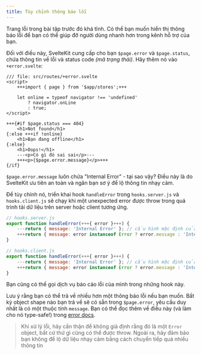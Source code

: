 ```yaml
---
title: Tùy chỉnh thông báo lỗi
---
```


Trang lỗi trong bài tập trước đó khá tĩnh. Có thể bạn muốn hiển thị thông báo lỗi để bạn có thể giúp đỡ người dùng nhanh hơn trong kênh hỗ trợ của bạn.

Đối với điều này, SvelteKit cung cấp cho bạn `$page.error` và `$page.status`, chứa thông tin về lỗi và status code _(mã trạng thái)_. Hãy thêm nó vào `+error.svelte`:

```svelte
/// file: src/routes/+error.svelte
<script>
	+++import { page } from '$app/stores';+++

	let online = typeof navigator !== 'undefined'
		? navigator.onLine
		: true;
</script>

+++{#if $page.status === 404}
	<h1>Not found</h1>
{:else +++if !online}
	<h1>Bạn đang offline</h1>
{:else}
	<h1>Oops!</h1>
	---<p>Có gì đó sai sai</p>---
	+++<p>{$page.error.message}</p>+++
{/if}
```

`$page.error.message` luôn chứa "Internal Error" - tại sao vậy? Điều này là do SvelteKit ưu tiên an toàn và ngăn bạn sơ ý để lộ thông tin nhạy cảm.

Để tùy chỉnh nó, triển khai hook `handleError` trong `hooks.server.js` và `hooks.client.js`  sẽ chạy khi một unexpected error được throw trong quá trình tải dữ liệu trên server hoặc client tương ứng.

```js
// hooks.server.js
export function handleError(+++{ error }+++) {
    ---return { message: 'Internal Error' }; // cấu hình mặc định của hook này---
    +++return { message: error instanceof Error ? error.message : 'Internal Error' };+++
}
```

```js
// hooks.client.js
export function handleError(+++{ error }+++) {
    ---return { message: 'Internal Error' }; // cấu hình mặc định của hook này---
    +++return { message: error instanceof Error ? error.message : 'Internal Error' };+++
}
```

Bạn cũng có thể gọi dịch vụ báo cáo lỗi của mình trong những hook này.

Lưu ý rằng bạn có thể trả về nhiều hơn một thông báo lỗi nếu bạn muốn. Bất kỳ object shape nào bạn trả về sẽ có sẵn trong `$page.error`, yêu cầu duy nhất là có một thuộc tính `message`. Bạn có thể đọc thêm về điều này (và làm cho nó type-safe!) trong [error docs](https://kit.svelte.dev/docs/errors).

> Khi xử lý lỗi, hãy cẩn thận để không giả định rằng đó là một `Error` object, bất cứ thứ gì cũng có thể được throw. Ngoài ra, hãy đảm bảo bạn không để lộ dữ liệu nhạy cảm bằng cách chuyển tiếp quá nhiều thông tin
